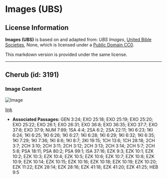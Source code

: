 # Images (UBS)

## License Information

**Images (UBS)** is based on and adapted from: _UBS Images_, [United Bible Societies](https://unitedbiblesocieties.org/), None, which is licensed under a [Public Domain CC0](https://creativecommons.org/public-domain/cc0/).

This markdown version is provided under the same license.



--------------------------------

## Cherub (id: 3191)

### Image Content

![Image](https://cdn.aquifer.bible/aquifer-content/resources/Media/WEB-0442_cherub.jpg)

[link](https://cdn.aquifer.bible/aquifer-content/resources/Media/WEB-0442_cherub.jpg)

* **Associated Passages:** GEN 3:24; EXO 25:18; EXO 25:19; EXO 25:20; EXO 25:22; EXO 26:1; EXO 26:31; EXO 36:8; EXO 36:35; EXO 37:7; EXO 37:8; EXO 37:9; NUM 7:89; 1SA 4:4; 2SA 6:2; 2SA 22:11; 1KI 6:23; 1KI 6:24; 1KI 6:25; 1KI 6:26; 1KI 6:27; 1KI 6:28; 1KI 6:29; 1KI 6:32; 1KI 6:35; 1KI 7:29; 1KI 7:36; 1KI 8:6; 1KI 8:7; 2KI 19:15; 1CH 13:6; 1CH 28:18; 2CH 3:7; 2CH 3:10; 2CH 3:11; 2CH 3:12; 2CH 3:13; 2CH 3:14; 2CH 5:7; 2CH 5:8; PSA 18:11; PSA 80:2; PSA 99:1; ISA 37:16; EZK 9:3; EZK 10:1; EZK 10:2; EZK 10:3; EZK 10:4; EZK 10:5; EZK 10:6; EZK 10:7; EZK 10:8; EZK 10:9; EZK 10:14; EZK 10:15; EZK 10:16; EZK 10:18; EZK 10:19; EZK 10:20; EZK 11:22; EZK 28:14; EZK 28:16; EZK 41:18; EZK 41:20; EZK 41:25; HEB 9:5

